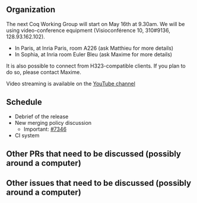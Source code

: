 Organization
------------

The next Coq Working Group will start on May 16th at 9.30am.
We will be using video-conference equipment (Visioconférence 10, 310#9136, 128.93.162.102).

- In Paris, at Inria Paris, room A226 (ask Matthieu for more details)
- In Sophia, at Inria room Euler Bleu (ask Maxime for more details)

It is also possible to connect from H323-compatible clients. If you plan
to do so, please contact Maxime.

Video streaming is available on the [YouTube channel](https://www.youtube.com/channel/UCbJo6gYYr0OF18x01M4THdQ)

Schedule
------------------

 - Debrief of the release
 - New merging policy discussion
   - Important: [#7346](https://github.com/coq/coq/issues/7346)
 - CI system


Other PRs that need to be discussed (possibly around a computer)
----------------------------------------------------------------

Other issues that need to be discussed (possibly around a computer)
------------------------------------------------------------------
